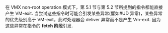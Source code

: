 
在 VMX non-root operation 模式下，第 5.1 节与第 5.2 节所提到的指令都能直接产生 VM-exit. 当尝试这些指令时可能会引发某些异常(響如#UD 异常)，某些异常的优先级别高于 VM-exit，此时处理器会 deliver 异常而不是产生 Vm-exit. 因为这些异常在指令的 **fetch 阶段**引发. 


